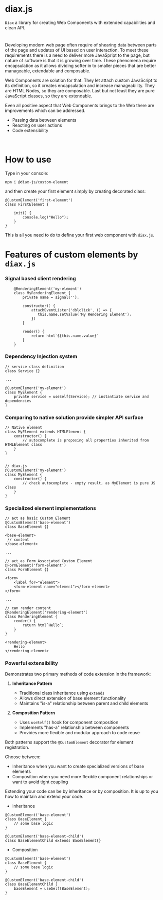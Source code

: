 # diax.js

`Diax` a library for creating Web Components with extended capabilities and clean API.

#

Developing modern web page often require of shearing data between parts of the page and updates of UI based on user interaction. To meet these requirements there is a need to deliver more JavaSpript to the page, but nature of software is that it is growing over time. These phenomena require encapsulation as it allows dividing softer in to smaller pieces that are better manageable, extendable and composable.

Web Components are solution for that. They let attach custom JavaScript to its definition, so it creates encapsulation and increase manageability. They are HTML Nodes, so they are composable. Last but not least they are pure JavaScript classes, so they are extendable.

Even all positive aspect that Web Components brings to the Web there are improvements which can be addressed.

- Passing data between elements
- Reacting on user actions
- Code extensibility

<br>

# How to use

Type in your console:

`npm i @diax-js/custom-element`

and then create your first element simply by creating decorated class:

```
@CustomElement('first-element')
class FirstElement {

    init() {
        console.log("Hello");
    }
}
```

This is all you need to do to define your first web component with `diax.js`.

# Features of custom elements by `diax.js`

### Signal based client rendering

```
    @RenderingElement('my-element')
    class MyRenderingElement {
        private name = signal('');

        constructor() {
            attachEventLister('dblclick', () => {
               this.name.setValue('My Rendering Element');
            })
        }

        render() {
            return html`${this.name.value}`
        }
    }
```

### Dependency Injection system

```
// service class definition
class Service {}

...

@CustomElement('my-element')
class MyElement {
    private service = useSelf(Service); // instantiate service and dependencies
}

```

### Comparing to native solution provide simpler API surface

```
// Native element
class MyElement extends HTMLElement {
    constructor() {
        // autocomplete is proposing all properties inherited from HTMLElement class     
    }
}


// diax.js
@CustomElement('my-element')
class MyElement {
    constructor() {
        // check autocomplete - empty result, as MyElement is pure JS class
    }
}
```

### Specialized element implementations

```
// act as basic Custom Element
@CustomElement('base-element')
class BaseElement {}

<base-element>
 // content
</base-element>

...

// act as Form Associated Custom Element
@FormElement('form-element')
class FormElement {}

<form>
    <label for="element">
    <form-element name="element"></form-element>
</form>

...

// can render content
@RenderingElement('rendering-element')
class RenderingElement {
    render() {
        return html`Hello`;
    }
}

<rendering-element>
    Hello
</rendering-element>
```

### Powerful extensibility

Demonstrates two primary methods of code extension in the framework:

1. **Inheritance Pattern**
    - Traditional class inheritance using `extends`
    - Allows direct extension of base element functionality
    - Maintains "is-a" relationship between parent and child elements

2. **Composition Pattern**
    - Uses `useSelf()` hook for component composition
    - Implements "has-a" relationship between components
    - Provides more flexible and modular approach to code reuse

Both patterns support the `@CustomElement` decorator for element registration.

Choose between:
- Inheritance when you want to create specialized versions of base elements
- Composition when you need more flexible component relationships or want to avoid tight coupling

Extending your code can be by inheritance or by composition. It is up to you how to maintain and extend your code.

- Inheritance

```
@CustomElement('base-element')
class BaseElement {
    // some base logic
}

@CustomElement('base-element-child')
class BaseElementChild extends BaseElement{}
```

- Composition

```
@CustomElement('base-element')
class BaseElement {
    // some base logic
}

@CustomElement('base-element-child')
class BaseElementChild {
    baseElement = useSelf(BaseElement);
}
```
